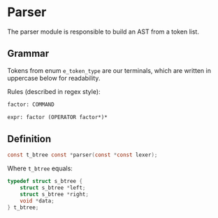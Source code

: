 # Parser

The parser module is responsible to build an AST from a token list.

## Grammar

Tokens from enum `e_token_type` are our terminals, which are written in uppercase below for readability.

Rules (described in regex style):

```txt
factor: COMMAND

expr: factor (OPERATOR factor*)*
```

## Definition

```c
const t_btree const *parser(const *const lexer);
```

Where `t_btree` equals:

```c
typedef struct s_btree {
	struct s_btree *left;
	struct s_btree *right;
	void *data;
} t_btree;
```
